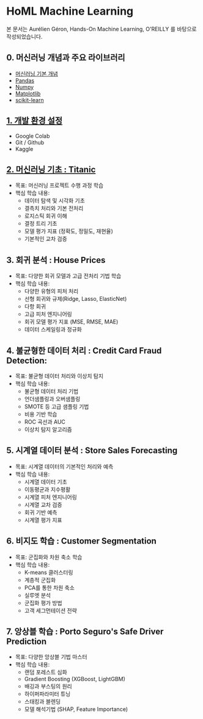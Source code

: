 # HoML Machine Learning

본 문서는 Aurélien Géron, Hands-On Machine Learning, O'REILLY 를 바탕으로 작성되었습니다.

## 0. 머신러닝 개념과 주요 라이브러리
- [머신러닝 기본 개념]()
- [Pandas](https://startedourmission.github.io/pandas.html)
- [Numpy](https://startedourmission.github.io/numpy.html)
- [Matplotlib](https://startedourmission.github.io/matplotlib.html)
- [scikit-learn]()

## [1. 개발 환경 설정](https://startedourmission.github.io/environment-setting-for-machine-learning.html)
- Google Colab 
- Git / Github
- Kaggle

## [2. 머신러닝 기초 : Titanic](https://startedourmission.github.io/%EB%A8%B8%EC%8B%A0%EB%9F%AC%EB%8B%9D-%EA%B8%B0%EC%B4%88-titanic.html)
* 목표: 머신러닝 프로젝트 수행 과정 학습 
* 핵심 학습 내용:
  * 데이터 탐색 및 시각화 기초
  * 결측치 처리와 기본 전처리
  * 로지스틱 회귀 이해
  * 결정 트리 기초
  * 모델 평가 지표 (정확도, 정밀도, 재현율)
  * 기본적인 교차 검증

## 3. 회귀 분석 : House Prices
* 목표: 다양한 회귀 모델과 고급 전처리 기법 학습
* 핵심 학습 내용:
  * 다양한 유형의 피처 처리
  * 선형 회귀와 규제(Ridge, Lasso, ElasticNet)
  * 다항 회귀
  * 고급 피처 엔지니어링
  * 회귀 모델 평가 지표 (MSE, RMSE, MAE)
  * 데이터 스케일링과 정규화

## 4. 불균형한 데이터 처리 : Credit Card Fraud Detection:
* 목표: 불균형 데이터 처리와 이상치 탐지
* 핵심 학습 내용:
  * 불균형 데이터 처리 기법
  * 언더샘플링과 오버샘플링
  * SMOTE 등 고급 샘플링 기법
  * 비용 기반 학습
  * ROC 곡선과 AUC
  * 이상치 탐지 알고리즘

## 5. 시계열 데이터 분석 : Store Sales Forecasting
* 목표: 시계열 데이터의 기본적인 처리와 예측
* 핵심 학습 내용:
  * 시계열 데이터 기초
  * 이동평균과 지수평활
  * 시계열 피처 엔지니어링
  * 시계열 교차 검증
  * 회귀 기반 예측
  * 시계열 평가 지표

## 6. 비지도 학습 : Customer Segmentation
* 목표: 군집화와 차원 축소 학습
* 핵심 학습 내용:
  * K-means 클러스터링
  * 계층적 군집화
  * PCA를 통한 차원 축소
  * 실루엣 분석
  * 군집화 평가 방법
  * 고객 세그먼테이션 전략

## 7. 앙상블 학습 : Porto Seguro's Safe Driver Prediction
* 목표: 다양한 앙상블 기법 마스터
* 핵심 학습 내용:
  * 랜덤 포레스트 심화
  * Gradient Boosting (XGBoost, LightGBM)
  * 배깅과 부스팅의 원리
  * 하이퍼파라미터 튜닝
  * 스태킹과 블렌딩
  * 모델 해석기법 (SHAP, Feature Importance)
